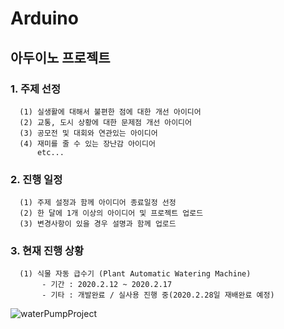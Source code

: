 # Arduino
## 아두이노 프로젝트
### 1. 주제 선정
      (1) 실생활에 대해서 불편한 점에 대한 개선 아이디어
      (2) 교통, 도시 상황에 대한 문제점 개선 아이디어 
      (3) 공모전 및 대회와 연관있는 아이디어
      (4) 재미를 줄 수 있는 장난감 아이디어 
          etc...

### 2. 진행 일정
      (1) 주제 설정과 함께 아이디어 종료일정 선정
      (2) 한 달에 1개 이상의 아이디어 및 프로젝트 업로드
      (3) 변경사항이 있을 경우 설명과 함께 업로드
      
### 3. 현재 진행 상황
      (1) 식물 자동 급수기 (Plant Automatic Watering Machine)
           - 기간 : 2020.2.12 ~ 2020.2.17
           - 기타 : 개발완료 / 실사용 진행 중(2020.2.28일 재배완료 예정)
             
![waterPumpProject](https://user-images.githubusercontent.com/61149130/74702393-42820c80-524d-11ea-8742-6a685d897230.png)
